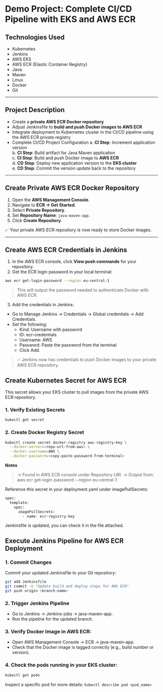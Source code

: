 # Demo Project: Complete CI/CD Pipeline with EKS and AWS ECR

## Technologies Used
- Kubernetes  
- Jenkins  
- AWS EKS  
- AWS ECR (Elastic Container Registry)  
- Java  
- Maven  
- Linux  
- Docker  
- Git  

---

## Project Description
- Create a **private AWS ECR Docker repository**  
- Adjust Jenkinsfile to **build and push Docker images to AWS ECR**  
- Integrate deployment to Kubernetes cluster in the CI/CD pipeline using the AWS ECR private registry  
-  Complete CI/CD Project Configuration
a. **CI Step**: Increment application version  
b. **CI Step**: Build artifact for Java Maven application  
c. **CI Step**: Build and push Docker image to **AWS ECR**  
d. **CD Step**: Deploy new application version to the **EKS cluster**  
e. **CD Step**: Commit the version update back to the repository  

---

## Create Private AWS ECR Docker Repository

1. Open the **AWS Management Console**.  
2. Navigate to **ECR → Get Started**.  
3. Select **Private Repository**.  
4. Set **Repository Name**: `java-maven-app`.  
5. Click **Create Repository**.  

✅ Your private AWS ECR repository is now ready to store Docker images.  

--- 

## Create AWS ECR Credentials in Jenkins

1. In the AWS ECR console, click **View push commands** for your repository.  
2. Get the ECR login password in your local terminal:
```bash
aws ecr get-login-password --region eu-central-1
```

> This will output the password needed to authenticate Docker with AWS ECR.

3. Add the credentials in Jenkins:
- Go to Manage Jenkins → Credentials → Global credentials → Add Credentials.
- Set the following:
	- Kind: Username with password
	- ID: ecr-credentials
	- Username: AWS
	- Password: Paste the password from the terminal
	- Click Add.
> ✅ Jenkins now has credentials to push Docker images to your private AWS ECR repository.

## Create Kubernetes Secret for AWS ECR

This secret allows your EKS cluster to pull images from the private AWS ECR repository.

### 1. Verify Existing Secrets
```bash
kubectl get secret
```

### 2. Create Docker Registry Secret
```bash
kubectl create secret docker-registry aws-registry-key \
  --docker-server=<repo-url-from-aws> \
  --docker-username=AWS \
  --docker-password=<copy-paste-password-from-terminal>
```

**Notes**
> <repo-url-from-aws> → Found in AWS ECR console under Repository URI.
> <copy-paste-password-from-terminal> → Output from: aws ecr get-login-password --region eu-central-1

Reference this secret in your deployment.yaml under imagePullSecrets:
```bash
spec:
  template:
    spec:
      imagePullSecrets:
        - name: ecr-registry-key
```

Jenkinsfile is updated, you can check it in the file attached.

## Execute Jenkins Pipeline for AWS ECR Deployment

### 1. Commit Changes
Commit your updated Jenkinsfile to your Git repository:

```bash
git add Jenkinsfile
git commit -m "Update build and deploy steps for AWS ECR"
git push origin <branch-name>
```

### 2. Trigger Jenkins Pipeline
 - Go to Jenkins → Jenkins-jobs → java-maven-app.
 - Run the pipeline for the updated branch.

### 3. Verify Docker Image in AWS ECR:
  - Open AWS Management Console → ECR → java-maven-app.
  - Check that the Docker image is tagged correctly (e.g., build number or version).

### 4. Check the pods running in your EKS cluster:
```bash
kubectl get pods
```

Inspect a specific pod for more details: `kubectl describe pod <pod_name>`
